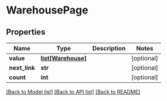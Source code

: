 # WarehousePage

## Properties
Name | Type | Description | Notes
------------ | ------------- | ------------- | -------------
**value** | [**list[Warehouse]**](Warehouse.md) |  | [optional] 
**next_link** | **str** |  | [optional] 
**count** | **int** |  | [optional] 

[[Back to Model list]](../README.md#documentation-for-models) [[Back to API list]](../README.md#documentation-for-api-endpoints) [[Back to README]](../README.md)


